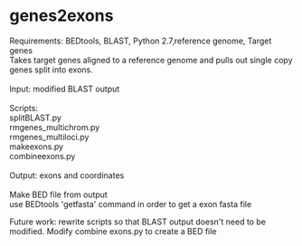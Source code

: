 # genes2exons
Requirements: BEDtools, BLAST, Python 2.7,reference genome, Target genes <br />
Takes target genes aligned to a reference genome and pulls out single copy genes split into exons. <br />
<br />
Input: modified BLAST output <br />
<br />
Scripts: <br />
splitBLAST.py <br />
rmgenes_multichrom.py <br />
rmgenes_multiloci.py <br />
makeexons.py <br />
combineexons.py <br />
<br />
Output: exons and coordinates <br />
<br />
Make BED file from output <br />
use BEDtools 'getfasta' command in order to get a exon fasta file <br />

Future work: rewrite scripts so that BLAST output doesn't need to be modified. Modify combine exons.py to create a BED file
